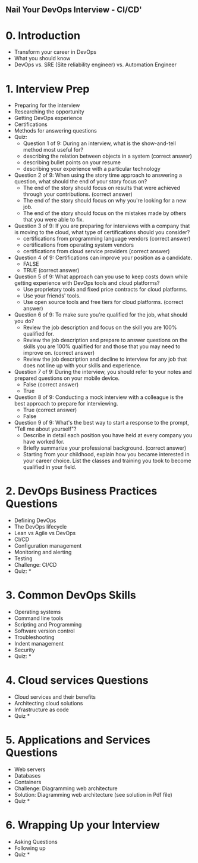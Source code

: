## Nail Your DevOps Interview - CI/CD'
# 0. Introduction
* Transform your career in DevOps
* What you should know
* DevOps vs. SRE (Site reliability engineer) vs. Automation Engineer
# 1. Interview Prep
* Preparing for the interview
* Researching the opportunity
* Getting DevOps experience
* Certifications
* Methods for answering questions
* Quiz:
  * Question 1 of 9: During an interview, what is the show-and-tell method most useful for?
  * describing the relation between objects in a system (correct answer)
  * describing bullet points on your resume
  * describing your experience with a particular technology
* Question 2 of 9: When using the story time approach to answering a question, what should the end of your story focus on?
  * The end of the story should focus on results that were achieved through your contributions. (correct answer)
  * The end of the story should focus on why you're looking for a new job.
  * The end of the story should focus on the mistakes made by others that you were able to fix.
* Question 3 of 9: If you are preparing for interviews with a company that is moving to the cloud, what type of certifications should you consider?
  * certifications from programming language vendors (correct answer)
  * certifications from operating system vendors
  * certifications from cloud service providers (correct answer)
* Question 4 of 9: Certifications can improve your position as a candidate.
  * FALSE
  * TRUE (correct answer)
* Question 5 of 9: What approach can you use to keep costs down while getting experience with DevOps tools and cloud platforms?
  * Use proprietary tools and fixed price contracts for cloud platforms.
  * Use your friends' tools.
  * Use open source tools and free tiers for cloud platforms. (correct answer)
* Question 6 of 9: To make sure you're qualified for the job, what should you do?
  * Review the job description and focus on the skill you are 100% qualified for.
  * Review the job description and prepare to answer questions on the skills you are 100% qualified for and those that you may need to improve on. (correct answer)
  * Review the job description and decline to interview for any job that does not line up with your skills and experience.
* Question 7 of 9: During the interview, you should refer to your notes and prepared questions on your mobile device.
  * False (correct answer)
  * True
* Question 8 of 9: Conducting a mock interview with a colleague is the best approach to prepare for interviewing.
  * True (correct answer)
  * False
* Question 9 of 9: What's the best way to start a response to the prompt, "Tell me about yourself"?
  * Describe in detail each position you have held at every company you have worked for.
  * Briefly summarize your professional background. (correct answer)
  * Starting from your childhood, explain how you became interested in your career choice. List the classes and training you took to become qualified in your field.

# 2. DevOps Business Practices Questions
* Defining DevOps
* The DevOps lifecycle
* Lean vs Agile vs DevOps
* CI/CD
* Configuration management
* Monitoring and alerting
* Testing
* Challenge: CI/CD
* Quiz:
  * 
# 3. Common DevOps Skills
* Operating systems
* Command line tools
* Scripting and Programming
* Software version control
* Troubleshooting
* Indent management
* Security
* Quiz:
  * 
# 4. Cloud services Questions
* Cloud services and their benefits
* Architecting cloud solutions
* Infrastructure as code
* Quiz
  * 
# 5. Applications and Services Questions
* Web servers
* Databases
* Containers
* Challenge: Diagramming web architecture
* Solution: Diagramming web architecture (see solution in Pdf file)
* Quiz
  * 
# 6. Wrapping Up your Interview
* Asking Questions
* Following up
* Quiz
  * 